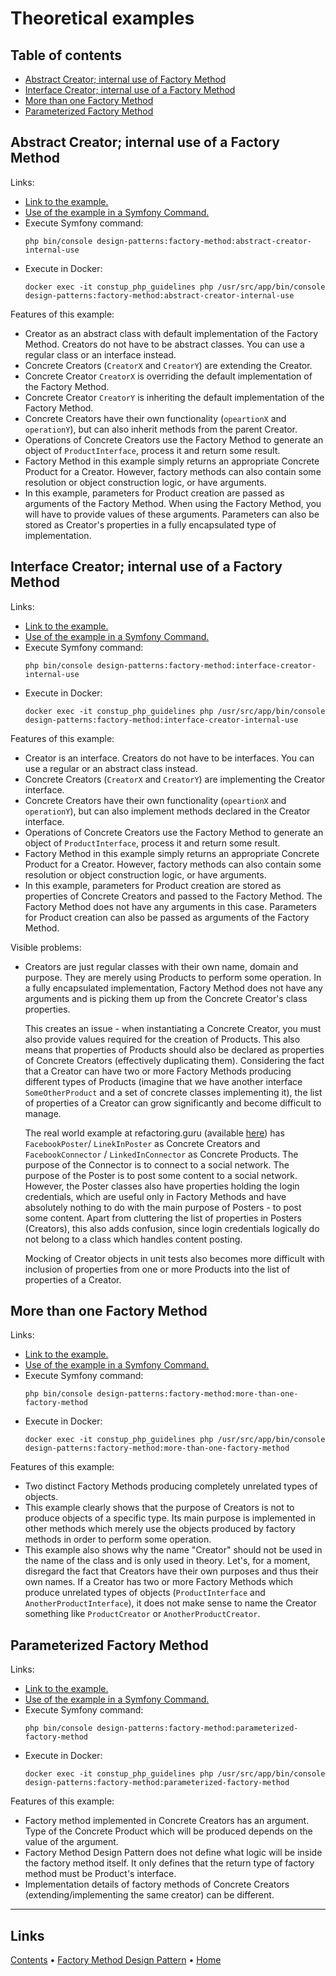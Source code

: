 # Theoretical examples

## Table of contents

- [Abstract Creator; internal use of Factory Method](#abstract-creator-internal-use-of-a-factory-method)
- [Interface Creator; internal use of a Factory Method](#interface-creator-internal-use-of-a-factory-method)
- [More than one Factory Method](#more-than-one-factory-method)
- [Parameterized Factory Method](#parameterized-factory-method)

## Abstract Creator; internal use of a Factory Method

Links:
- [Link to the example.](./AbstractCreatorInternalUse)
- [Use of the example in a Symfony Command.](../../../../Command/DesignPatterns/Creational/FactoryMethod/TheoreticalExamples/AbstractCreatorInternalUseCommand.php)
- Execute Symfony command: 
  ```shell
  php bin/console design-patterns:factory-method:abstract-creator-internal-use
  ``` 
- Execute in Docker:
  ```shell
  docker exec -it constup_php_guidelines php /usr/src/app/bin/console design-patterns:factory-method:abstract-creator-internal-use
  ```

Features of this example:

- Creator as an abstract class with default implementation of the Factory Method. Creators do not have to be abstract 
  classes. You can use a regular class or an interface instead.  
- Concrete Creators (`CreatorX` and `CreatorY`) are extending the Creator. 
- Concrete Creator `CreatorX` is overriding the default implementation of the Factory Method.
- Concrete Creator `CreatorY` is inheriting the default implementation of the Factory Method. 
- Concrete Creators have their own functionality (`opeartionX` and `operationY`), but can also inherit methods from the 
  parent Creator.
- Operations of Concrete Creators use the Factory Method to generate an object of `ProductInterface`, process it
  and return some result.
- Factory Method in this example simply returns an appropriate Concrete Product for a Creator. However, factory methods
  can also contain some resolution or object construction logic, or have arguments. 
- In this example, parameters for Product creation are passed as arguments of the Factory Method. When using the Factory
  Method, you will have to provide values of these arguments. Parameters can also be stored as Creator's properties in a
  fully encapsulated type of implementation.  

## Interface Creator; internal use of a Factory Method

Links:
- [Link to the example.](./InterfaceCreatorInternalUse)
- [Use of the example in a Symfony Command.](../../../../Command/DesignPatterns/Creational/FactoryMethod/TheoreticalExamples/InterfaceCreatorInternalUseCommand.php)
- Execute Symfony command:
  ```shell
  php bin/console design-patterns:factory-method:interface-creator-internal-use
  ``` 
- Execute in Docker:
  ```shell
  docker exec -it constup_php_guidelines php /usr/src/app/bin/console design-patterns:factory-method:interface-creator-internal-use
  ```

Features of this example:

- Creator is an interface. Creators do not have to be interfaces. You can use a regular or an abstract class instead.
- Concrete Creators (`CreatorX` and `CreatorY`) are implementing the Creator interface.
- Concrete Creators have their own functionality (`opeartionX` and `operationY`), but can also implement methods 
  declared in the Creator interface.
- Operations of Concrete Creators use the Factory Method to generate an object of `ProductInterface`, process it
  and return some result.
- Factory Method in this example simply returns an appropriate Concrete Product for a Creator. However, factory methods
  can also contain some resolution or object construction logic, or have arguments. 
- In this example, parameters for Product creation are stored as properties of Concrete Creators and passed to the 
  Factory Method. The Factory Method does not have any arguments in this case. Parameters for Product creation can
  also be passed as arguments of the Factory Method.

Visible problems:

- Creators are just regular classes with their own name, domain and purpose. They are merely using Products to perform 
  some operation. In a fully encapsulated implementation, Factory Method does not have any arguments and is picking 
  them up from the Concrete Creator's class properties.
  
  This creates an issue - when instantiating a Concrete Creator, you must also provide values required for the creation 
  of Products. This also means that properties of Products should also be declared as properties of Concrete Creators 
  (effectively duplicating them). Considering the fact that a Creator can have two or more Factory Methods producing 
  different types of Products (imagine that we have another interface `SomeOtherProduct` and a set of concrete classes
  implementing it), the list of properties of a Creator can grow significantly and become difficult to manage.

  The real world example at refactoring.guru (available 
  [here](https://refactoring.guru/design-patterns/factory-method/php/example#example-1)) has `FacebookPoster`/ 
  `LinekInPoster` as Concrete Creators and `FacebookConnector` / `LinkedInConnector` as Concrete Products. The purpose
  of the Connector is to connect to a social network. The purpose of the Poster is to post some content to a social 
  network. However, the Poster classes also have properties holding the login credentials, which are useful only in
  Factory Methods and have absolutely nothing to do with the main purpose of Posters - to post some content. Apart from
  cluttering the list of properties in Posters (Creators), this also adds confusion, since login credentials logically
  do not belong to a class which handles content posting.

  Mocking of Creator objects in unit tests also becomes more difficult with inclusion of properties from one or more 
  Products into the list of properties of a Creator. 

## More than one Factory Method

Links:
- [Link to the example.](./MoreThanOneFactoryMethod)
- [Use of the example in a Symfony Command.](../../../../Command/DesignPatterns/Creational/FactoryMethod/TheoreticalExamples/MoreThanOneFactoryMethodCommand.php)
- Execute Symfony command:
  ```shell
  php bin/console design-patterns:factory-method:more-than-one-factory-method
  ``` 
- Execute in Docker:
  ```shell
  docker exec -it constup_php_guidelines php /usr/src/app/bin/console design-patterns:factory-method:more-than-one-factory-method
  ```  

Features of this example:

- Two distinct Factory Methods producing completely unrelated types of objects.
- This example clearly shows that the purpose of Creators is not to produce objects of a specific type. Its main purpose
  is implemented in other methods which merely use the objects produced by factory methods in order to perform some 
  operation.
- This example also shows why the name "Creator" should not be used in the name of the class and is only used in theory.
  Let's, for a moment, disregard the fact that Creators have their own purposes and thus their own names. If a Creator 
  has two or more Factory Methods which produce unrelated types of objects (`ProductInterface` and 
 `AnotherProductInterface`), it does not make sense to name the Creator something like `ProductCreator` or 
 `AnotherProductCreator`.  

## Parameterized Factory Method

Links:
- [Link to the example.](./ParameterizedFactoryMethod)
- [Use of the example in a Symfony Command.](../../../../Command/DesignPatterns/Creational/FactoryMethod/TheoreticalExamples/ParameterizedFactoryMethodCommand.php)
- Execute Symfony command:
  ```shell
  php bin/console design-patterns:factory-method:parameterized-factory-method
  ```
- Execute in Docker:
  ```shell
  docker exec -it constup_php_guidelines php /usr/src/app/bin/console design-patterns:factory-method:parameterized-factory-method
  ``` 

Features of this example:

- Factory method implemented in Concrete Creators has an argument. Type of the Concrete Product which will be produced
  depends on the value of the argument.
- Factory Method Design Pattern does not define what logic will be inside the factory method itself. It only defines 
  that the return type of factory method must be Product's interface.
- Implementation details of factory methods of Concrete Creators (extending/implementing the same creator) can be 
  different. 

---

## Links

[Contents](../../../../../doc/table_of_contents.md) • [Factory Method Design Pattern](../README.md) • [Home](../../../../../README.md)

 
